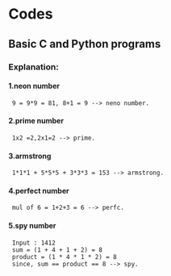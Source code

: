# Codes
## Basic C and Python programs

### Explanation:
#### 1.neon number
     9 = 9*9 = 81, 8+1 = 9 --> neno number.
#### 2.prime number
     1x2 =2,2x1=2 --> prime.
#### 3.armstrong 
     1*1*1 + 5*5*5 + 3*3*3 = 153 --> armstrong.
#### 4.perfect number
     mul of 6 = 1+2+3 = 6 --> perfc.
#### 5.spy number
     Input : 1412
     sum = (1 + 4 + 1 + 2) = 8
     product = (1 * 4 * 1 * 2) = 8
     since, sum == product == 8 --> spy.
